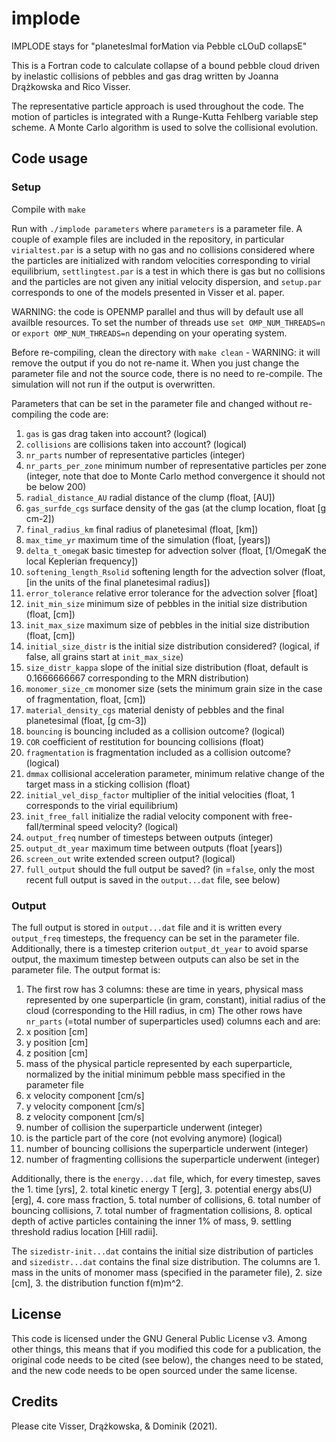 # implode
IMPLODE stays for "planetesImal forMation via Pebble cLOuD collapsE"

This is a Fortran code to calculate collapse of a bound pebble cloud driven by inelastic collisions of pebbles and gas drag written by Joanna Drążkowska and Rico Visser.

The representative particle approach is used throughout the code. The motion of particles is integrated with a Runge-Kutta Fehlberg variable step scheme. A Monte Carlo algorithm is used to solve the collisional evolution.

## Code usage

### Setup

Compile with `make`

Run with `./implode parameters`
where `parameters` is a parameter file. A couple of example files are included in the repository, in particular `virialtest.par` is a setup with no gas and no collisions considered where the particles are initialized with random velocities corresponding to virial equilibrium, `settlingtest.par` is a test in which there is gas but no collisions and the particles are not given any initial velocity dispersion, and `setup.par` corresponds to one of the models presented in Visser et al. paper.

WARNING: the code is OPENMP parallel and thus will by default use all availble resources. To set the number of threads use `set OMP_NUM_THREADS=n` or `export OMP_NUM_THREADS=n` depending on your operating system.

Before re-compiling, clean the directory with `make clean` - WARNING: it will remove the output if you do not re-name it. When you just change the parameter file and not the source code, there is no need to re-compile. The simulation will not run if the output is overwritten.

Parameters that can be set in the parameter file and changed without re-compiling the code are:
1. `gas`                      is gas drag taken into account? (logical)
2. `collisions`               are collisions taken into account? (logical)
3. `nr_parts`                 number of representative particles (integer)
4. `nr_parts_per_zone`        minimum number of representative particles per zone (integer, note that doe to Monte Carlo method convergence it should not be below 200)
5. `radial_distance_AU`       radial distance of the clump (float, [AU])
6. `gas_surfde_cgs`           surface density of the gas (at the clump location, float [g cm-2])
7. `final_radius_km`          final radius of planetesimal (float, [km])
8. `max_time_yr`              maximum time of the simulation (float, [years])
9. `delta_t_omegaK`           basic timestep for advection solver (float, [1/OmegaK the local Keplerian frequency])
10. `softening_length_Rsolid` softening length for the advection solver (float, [in the units of the final planetesimal radius])
11. `error_tolerance`         relative error tolerance for the advection solver [float]
12. `init_min_size`           minimum size of pebbles in the initial size distribution (float, [cm])
13. `init_max_size`           maximum size of pebbles in the initial size distribution (float, [cm])
14. `initial_size_distr`      is the initial size distribution considered? (logical, if false, all grains start at `init_max_size`)
15. `size_distr_kappa`        slope of the initial size distribution (float, default is 0.1666666667 corresponding to the MRN distribution)
16. `monomer_size_cm`         monomer size (sets the minimum grain size in the case of fragmentation, float, [cm])
17. `material_density_cgs`    material denisty of pebbles and the final planetesimal (float, [g cm-3])
18. `bouncing`                is bouncing included as a collision outcome? (logical)
19. `COR`                     coefficient of restitution for bouncing collisions (float)
20. `fragmentation`           is fragmentation included as a collision outcome? (logical)
21. `dmmax`                   collisional acceleration parameter, minimum relative change of the target mass in a sticking collision (float)
22. `initial_vel_disp_factor` multiplier of the initial velocities (float, 1 corresponds to the virial equilibrium)
23. `init_free_fall`          initialize the radial velocity component with free-fall/terminal speed velocity? (logical)
24. `output_freq`             number of timesteps between outputs (integer)
25. `output_dt_year`          maximum time between outputs (float [years])
26. `screen_out`              write extended screen output? (logical)
27. `full_output`             should the full output be saved? (in =`false`, only the most recent full output is saved in the `output...dat` file, see below)

### Output

The full output is stored in `output...dat` file and it is written every `output_freq` timesteps, the frequency can be set in the parameter file. Additionally, there is a timestep criterion `output_dt_year` to avoid sparse output, the maximum timestep between outputs can also be set in the parameter file. The output format is:
1. The first row has 3 columns: these are time in years, physical mass represented by one superparticle (in gram, constant), initial radius of the cloud (corresponding to the Hill radius, in cm)
The other rows have `nr_parts` (=total number of superparticles used) columns each and are:
2. x position [cm]
3. y position [cm]
4. z position [cm]
5. mass of the physical particle represented by each superparticle, normalized by the initial minimum pebble mass specified in the parameter file
6. x velocity component [cm/s]
7. y velocity component [cm/s]
8. z velocity component [cm/s]
9. number of collision the superparticle underwent (integer)
10. is the particle part of the core (not evolving anymore) (logical)
11. number of bouncing collisions the superparticle underwent (integer)
12. number of fragmenting collisions the superparticle underwent (integer)

Additionally, there is the `energy...dat` file, which, for every timestep, saves the 1. time [yrs], 2. total kinetic energy T [erg], 3. potential energy abs(U) [erg], 4. core mass fraction, 5. total number of collisions, 6. total number of bouncing collisions, 7. total number of fragmentation collisions, 8. optical depth of active particles containing the inner 1% of mass, 9. settling threshold radius location [Hill radii]. 

The `sizedistr-init...dat` contains the initial size distribution of particles and `sizedistr...dat` contains the final size distribution. The columns are 1. mass in the units of monomer mass (specified in the parameter file), 2. size [cm], 3. the distribution function f(m)m^2.

## License

This code is licensed under the GNU General Public License v3. Among other things, this means that if you modified this code for a publication, the original code needs to be cited (see below), the changes need to be stated, and the new code needs to be open sourced under the same license.

## Credits

Please cite Visser, Drążkowska, & Dominik (2021).
